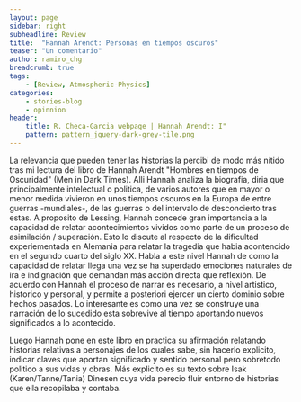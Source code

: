 ```yaml
---
layout: page
sidebar: right
subheadline: Review
title:  "Hannah Arendt: Personas en tiempos oscuros"
teaser: "Un comentario"
author: ramiro_chg
breadcrumb: true
tags:
    - [Review, Atmospheric-Physics]
categories:
    - stories-blog
    - opinnion
header:
    title: R. Checa-Garcia webpage | Hannah Arendt: I"
    pattern: pattern_jquery-dark-grey-tile.png
---
```


La relevancia que pueden tener las historias la percibi de modo más nítido tras mi lectura del libro de Hannah Arendt "Hombres en tiempos de Oscuridad" (Men in Dark Times). Alli Hannah analiza la biografia, diria que principalmente intelectual o politica, de varios autores que en mayor o menor medida vivieron en unos tiempos oscuros en la Europa de entre guerras -mundiales-, de las guerras o del intervalo de desconcierto tras estas. A proposito de Lessing, Hannah concede gran importancia a la capacidad de relatar acontecimientos vividos como parte de un proceso de asimilación / superación. Esto lo discute al respecto de la dificultad experiementada en Alemania para relatar la tragedia que habia acontencido en el segundo cuarto del siglo XX. Habla a este nivel Hannah de como la capacidad de relatar llega una vez se ha superdado emociones naturales de ira e indignación que demandan más acción directa que reflexión. De acuerdo con Hannah el proceso de narrar es necesario, a nivel artistico, historico y personal, y permite a posteriori ejercer un cierto dominio sobre hechos pasados. Lo interesante es como una vez se construye una narración de lo sucedido esta sobrevive al tiempo aportando nuevos significados a lo acontecido.

Luego Hannah pone en este libro en practica su afirmación relatando historias relativas a personajes de los cuales sabe, sin hacerlo explicito, indicar claves que aportan significado y sentido personal pero sobretodo politico a sus vidas y obras. Más explicito es su texto sobre Isak (Karen/Tanne/Tania) Dinesen cuya vida perecio fluir entorno de historias que ella recopilaba y contaba. 


